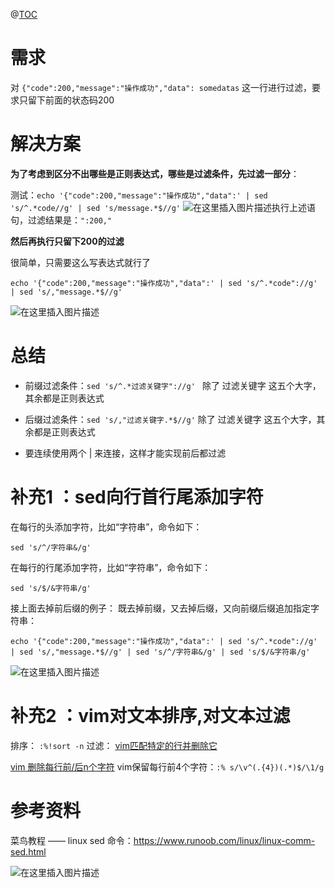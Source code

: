 @[TOC](目录)
# 需求
对 ```{"code":200,"message":"操作成功","data": somedatas```
这一行进行过滤，要求只留下前面的状态码200

# 解决方案

 **为了考虑到区分不出哪些是正则表达式，哪些是过滤条件，先过滤一部分**：

测试：```echo '{"code":200,"message":"操作成功","data":' | sed 's/^.*code//g' | sed 's/message.*$//g'```
![在这里插入图片描述](https://img-blog.csdnimg.cn/15d1e7d7fae34a0ab1b1675ce0fad1ff.png)执行上述语句，过滤结果是：```":200,"```

 **然后再执行只留下200的过滤**

很简单，只需要这么写表达式就行了

```echo '{"code":200,"message":"操作成功","data":' | sed 's/^.*code"://g' | sed 's/,"message.*$//g'```

![在这里插入图片描述](https://img-blog.csdnimg.cn/9d211b1024d545b98afcffede7363d9d.png)

# 总结
* 前缀过滤条件：```sed 's/^.*过滤关键字"://g' ```
除了 过滤关键字 这五个大字，其余都是正则表达式

* 后缀过滤条件：```sed 's/,"过滤关键字.*$//g'```
除了 过滤关键字 这五个大字，其余都是正则表达式
* 要连续使用两个 | 来连接，这样才能实现前后都过滤

# 补充1 ：sed向行首行尾添加字符
在每行的头添加字符，比如“字符串”，命令如下：

```sed 's/^/字符串&/g'```

在每行的行尾添加字符，比如“字符串”，命令如下：

```sed 's/$/&字符串/g' ```

接上面去掉前后缀的例子： 既去掉前缀，又去掉后缀，又向前缀后缀追加指定字符串：

```echo '{"code":200,"message":"操作成功","data":' | sed 's/^.*code"://g' | sed 's/,"message.*$//g' | sed 's/^/字符串&/g' | sed 's/$/&字符串/g'```

![在这里插入图片描述](https://img-blog.csdnimg.cn/04c78a7aa8cc48379ad9c3d00be28fec.png?x-oss-process=image/watermark,type_ZHJvaWRzYW5zZmFsbGJhY2s,shadow_50,text_Q1NETiBAQOWkp-WQiQ==,size_20,color_FFFFFF,t_70,g_se,x_16)
# 补充2 ：vim对文本排序,对文本过滤
排序：
```:%!sort -n```
过滤：
[vim匹配特定的行并删除它](https://blog.csdn.net/joeblackzqq/article/details/7399019)

[vim 删除每行前/后n个字符](https://blog.csdn.net/u010555688/article/details/60136349)
vim保留每行前4个字符：```:% s/\v^(.{4})(.*)$/\1/g```




# 参考资料
菜鸟教程 —— linux sed 命令：https://www.runoob.com/linux/linux-comm-sed.html

![在这里插入图片描述](https://img-blog.csdnimg.cn/8965158438f841f28788e96976e9467e.png?x-oss-process=image/watermark,type_ZHJvaWRzYW5zZmFsbGJhY2s,shadow_50,text_Q1NETiBAQOWkp-WQiQ==,size_20,color_FFFFFF,t_70,g_se,x_16)